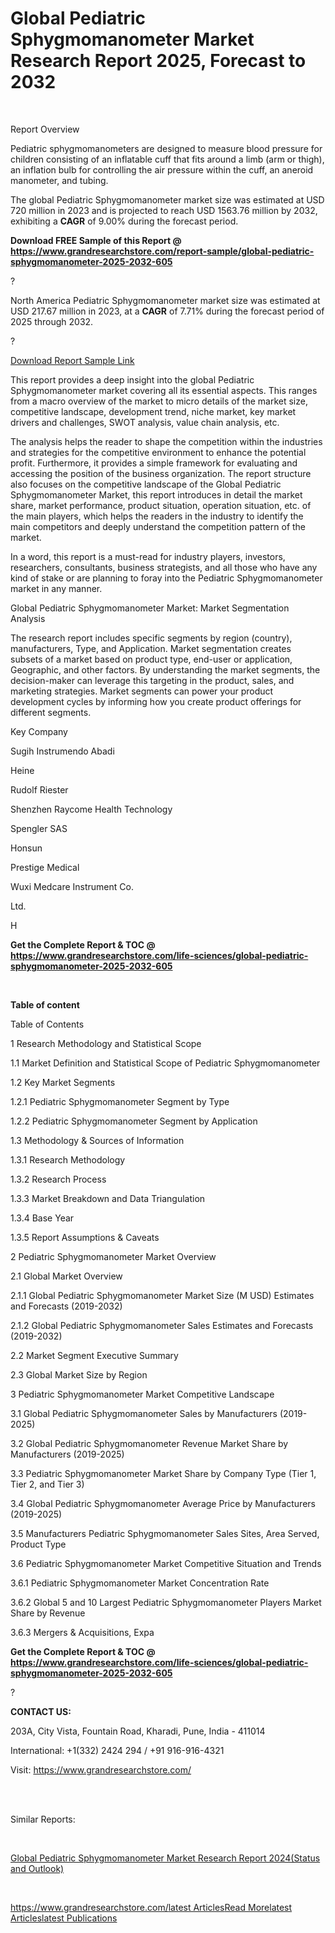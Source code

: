 <h1>Global Pediatric Sphygmomanometer Market Research Report 2025, Forecast to 2032</h1><br/><p>Report Overview</p>
 
 
 
 <p>Pediatric sphygmomanometers are designed to measure blood pressure for children consisting of an inflatable cuff that fits around a limb (arm or thigh), an inflation bulb for controlling the air pressure within the cuff, an aneroid manometer, and tubing.</p>
 
 
 
 <p>The global Pediatric Sphygmomanometer market size was estimated at USD 720 million in 2023 and is projected to reach USD 1563.76 million by 2032, exhibiting a <strong>CAGR</strong> of 9.00% during the forecast period.</p>
 
 
 
 <div><b>Download FREE Sample of this Report @ <a href="https://www.grandresearchstore.com/report-sample/global-pediatric-sphygmomanometer-2025-2032-605">https://www.grandresearchstore.com/report-sample/global-pediatric-sphygmomanometer-2025-2032-605</a></b></div>
 
 
 
 <p>? </p>
 
 
 
 <p>North America Pediatric Sphygmomanometer market size was estimated at USD 217.67 million in 2023, at a <strong>CAGR</strong> of 7.71% during the forecast period of 2025 through 2032.</p>
 
 
 
 <p>? </p>
 
 
 
 <p><a href="https://www.grandresearchstore.com/mr-admin/report-sample/global-pediatric-sphygmomanometer-2025-2032-605">Download Report Sample Link</a></p>
 
 
 
 <p>This report provides a deep insight into the global Pediatric Sphygmomanometer market covering all its essential aspects. This ranges from a macro overview of the market to micro details of the market size, competitive landscape, development trend, niche market, key market drivers and challenges, SWOT analysis, value chain analysis, etc.</p>
 
 
 
 <p>The analysis helps the reader to shape the competition within the industries and strategies for the competitive environment to enhance the potential profit. Furthermore, it provides a simple framework for evaluating and accessing the position of the business organization. The report structure also focuses on the competitive landscape of the Global Pediatric Sphygmomanometer Market, this report introduces in detail the market share, market performance, product situation, operation situation, etc. of the main players, which helps the readers in the industry to identify the main competitors and deeply understand the competition pattern of the market.</p>
 
 
 
 <p>In a word, this report is a must-read for industry players, investors, researchers, consultants, business strategists, and all those who have any kind of stake or are planning to foray into the Pediatric Sphygmomanometer market in any manner.</p>
 
 
 
 <p>Global Pediatric Sphygmomanometer Market: Market Segmentation Analysis</p>
 
 
 
 <p>The research report includes specific segments by region (country), manufacturers, Type, and Application. Market segmentation creates subsets of a market based on product type, end-user or application, Geographic, and other factors. By understanding the market segments, the decision-maker can leverage this targeting in the product, sales, and marketing strategies. Market segments can power your product development cycles by informing how you create product offerings for different segments.</p>
 
 
 
 <p>Key Company</p>
 
 
 
 <p>Sugih Instrumendo Abadi</p>
 
 
 
 <p>Heine</p>
 
 
 
 <p>Rudolf Riester</p>
 
 
 
 <p>Shenzhen Raycome Health Technology</p>
 
 
 
 <p>Spengler SAS</p>
 
 
 
 <p>Honsun</p>
 
 
 
 <p>Prestige Medical</p>
 
 
 
 <p>Wuxi Medcare Instrument Co.</p>
 
 
 
 <p>Ltd.</p>
 
 
 
 <p>H</p>
 
 
 
 <div><b>Get the Complete Report & TOC @ <a href="https://www.grandresearchstore.com/life-sciences/global-pediatric-sphygmomanometer-2025-2032-605">https://www.grandresearchstore.com/life-sciences/global-pediatric-sphygmomanometer-2025-2032-605</a></b></div>
 
 
 
 <p><br />
 
 <b>Table of content</b></p>
 
 
 
 <p>Table of Contents<br />
 
 1 Research Methodology and Statistical Scope<br />
 
 1.1 Market Definition and Statistical Scope of Pediatric Sphygmomanometer<br />
 
 1.2 Key Market Segments<br />
 
 1.2.1 Pediatric Sphygmomanometer Segment by Type<br />
 
 1.2.2 Pediatric Sphygmomanometer Segment by Application<br />
 
 1.3 Methodology & Sources of Information<br />
 
 1.3.1 Research Methodology<br />
 
 1.3.2 Research Process<br />
 
 1.3.3 Market Breakdown and Data Triangulation<br />
 
 1.3.4 Base Year<br />
 
 1.3.5 Report Assumptions & Caveats<br />
 
 2 Pediatric Sphygmomanometer Market Overview<br />
 
 2.1 Global Market Overview<br />
 
 2.1.1 Global Pediatric Sphygmomanometer Market Size (M USD) Estimates and Forecasts (2019-2032)<br />
 
 2.1.2 Global Pediatric Sphygmomanometer Sales Estimates and Forecasts (2019-2032)<br />
 
 2.2 Market Segment Executive Summary<br />
 
 2.3 Global Market Size by Region<br />
 
 3 Pediatric Sphygmomanometer Market Competitive Landscape<br />
 
 3.1 Global Pediatric Sphygmomanometer Sales by Manufacturers (2019-2025)<br />
 
 3.2 Global Pediatric Sphygmomanometer Revenue Market Share by Manufacturers (2019-2025)<br />
 
 3.3 Pediatric Sphygmomanometer Market Share by Company Type (Tier 1, Tier 2, and Tier 3)<br />
 
 3.4 Global Pediatric Sphygmomanometer Average Price by Manufacturers (2019-2025)<br />
 
 3.5 Manufacturers Pediatric Sphygmomanometer Sales Sites, Area Served, Product Type<br />
 
 3.6 Pediatric Sphygmomanometer Market Competitive Situation and Trends<br />
 
 3.6.1 Pediatric Sphygmomanometer Market Concentration Rate<br />
 
 3.6.2 Global 5 and 10 Largest Pediatric Sphygmomanometer Players Market Share by Revenue<br />
 
 3.6.3 Mergers & Acquisitions, Expa</p>
 
 
 
 <div><b>Get the Complete Report & TOC @ <a href="https://www.grandresearchstore.com/life-sciences/global-pediatric-sphygmomanometer-2025-2032-605">https://www.grandresearchstore.com/life-sciences/global-pediatric-sphygmomanometer-2025-2032-605</a></b></div>
 
 
 
 <p>? </p>
 
 
 
 <p><b>CONTACT US:</b><br />
 
 203A, City Vista, Fountain Road, Kharadi, Pune, India - 411014<br />
 
 International: +1(332) 2424 294 / +91 916-916-4321<br />
 
 Visit: <a href="https://www.grandresearchstore.com/">https://www.grandresearchstore.com/</a><br />
 
 <br />
 
 <br />
 
 Similar Reports:<br />
 
 <br />
 
 <a href="https://www.grandresearchstore.com/life-sciences/global-pediatric-sphygmomanometer-2024-338">Global Pediatric Sphygmomanometer Market Research Report 2024(Status and Outlook)</a><br />
 
 <br />
 
 <a href="https://gyeongbokgung.com">https://www.grandresearchstore.com/</a><a href="https://hallyeomaritime.com">latest Articles</a><a href="https://jingwansa.com">Read More</a><a href="https://nguoiviet.jp/">latest Articles</a><a href="https://www.intelmarketresearch.com/">latest Publications</a></p>